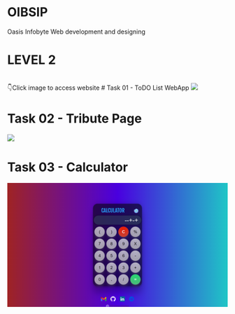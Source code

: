 # OIBSIP

Oasis Infobyte Web development and designing
# LEVEL 2
<br>
👇Click image to access website
# Task 01 - ToDO List WebApp
<a href="https://krishnak2c.github.io/ToDo-List-WebApp/"><img src="https://github.com/krishnak2c/ToDo-List-WebApp/blob/9a1fb0a39ee073f7d10195a39210dac3a90e3d6b/images/preview.png"></a>
<br>

# Task 02 - Tribute Page
<a href="https://krishnak2c.github.io/Tribute-Page/"><img src="https://github.com/krishnak2c/Tribute-Page/blob/b53a5032671e73cf7c713e044a7d5c16f9560253/Images/preview.png"></a>
<br>

# Task 03 - Calculator
<a href="https://krishnak2c.github.io/Basic-Calculator/"><img src="https://github.com/krishnak2c/Basic-Calculator/blob/ce2e3a7ca35257c238676fd6d5e342462e810f32/preview.png"></a>
